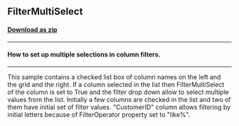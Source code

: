 ## FilterMultiSelect
#### [Download as zip](https://grapecity.github.io/DownGit/#/home?url=https://github.com/GrapeCity/ComponentOne-WinForms-Samples/tree/master/NetFramework\TrueDBGrid\CS\FilterMultiSelect)
____
#### How to set up multiple selections in column filters.
____
This sample contains a checked list box of column names on the left and the grid and the right. If a column selected in the list then FilterMultiSelect of the column is set to True and the filter drop down allow to select multiple values from the list. Initially a few columns are checked in the list and two of them have initial set of filter values. "CustomerID" column allows filtering by initial letters because of FilterOperator property set to "like%". 
